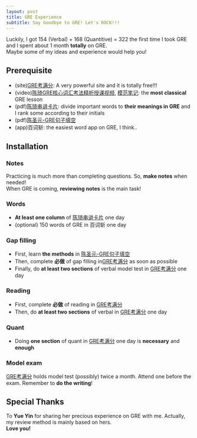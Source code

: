 ```yaml
---
layout: post
title: GRE Experience
subtitle: Say Goodbye to GRE! Let's ROCK!!!
---
```

Luckily, I got 154 (Verbal) + 168 (Quantitive) = 322 the first time I took GRE and I spent about 1 month **totally** on GRE.   
Maybe some of my ideas and experience would help you!   

## Prerequisite   
* (site)[GRE考满分](https://gre.kmf.com): A very powerful site and it is totally free!!!    
* (video)[陈琦GRE核心词汇考法精析授课视频](http://pan.baidu.com/share/link?shareid=1474389679&uk=187904928), [模范笔记](http://pan.baidu.com/share/link?shareid=2977542224&uk=187904928): the **most classical** GRE lesson
* (pdf)[陈琦串讲卡片](http://pan.baidu.com/share/link?shareid=3500678741&uk=187904928): divide important words to **their meanings in GRE** and I rank some according to their initials
* (pdf)[陈圣元-GRE句子填空](http://pan.baidu.com/share/link?shareid=2347508162&uk=187904928)
* (app)百词斩: the easiest word app on GRE, I think..

## Installation

### Notes
Practicing is much more than completing questions. So, **make notes** when needed!   
When GRE is coming, **reviewing notes** is the main task!

### Words
* **At least one column** of [陈琦串讲卡片](http://pan.baidu.com/share/link?shareid=3500678741&uk=187904928) one day   
* (optional) 150 words of GRE in 百词斩 one day

### Gap filling
* First, learn **the methods** in [陈圣元-GRE句子填空](http://pan.baidu.com/share/link?shareid=2347508162&uk=187904928)
* Then, complete **必做** of gap filling in[GRE考满分](https://gre.kmf.com) as soon as possible
* Finally, do **at least two sections** of verbal model test in [GRE考满分](https://gre.kmf.com) one day

### Reading
* First, complete **必做** of reading in [GRE考满分](https://gre.kmf.com)
* Then, do **at least two sections** of verbal in [GRE考满分](https://gre.kmf.com) one day

### Quant
* Doing **one section** of quant in [GRE考满分](https://gre.kmf.com) one day is **necessary** and **enough**

### Model exam
[GRE考满分](https://gre.kmf.com) holds model test (possibly) twice a month. Attend one before the exam. Remember to **do the writing**!

## Special Thanks
To **Yue Yin** for sharing her precious experience on GRE with me. Actually, my review method is mainly based on hers.   
**Love you!**
